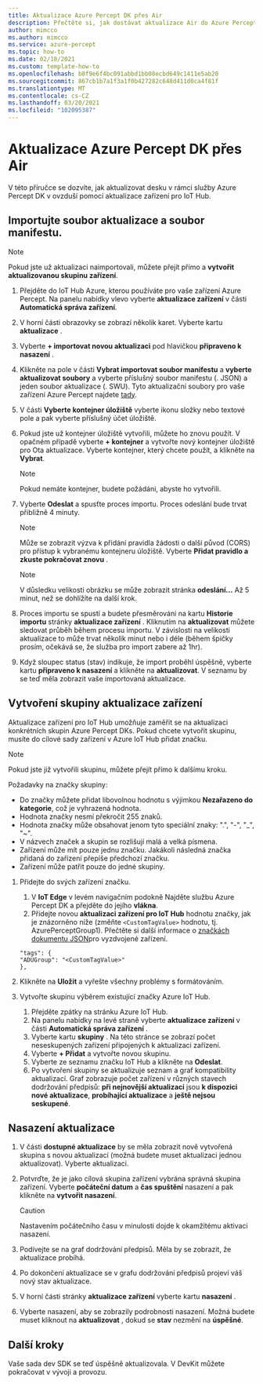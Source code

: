 ```yaml
---
title: Aktualizace Azure Percept DK přes Air
description: Přečtěte si, jak dostávat aktualizace Air do Azure Percept DK.
author: mimcco
ms.author: mimcco
ms.service: azure-percept
ms.topic: how-to
ms.date: 02/18/2021
ms.custom: template-how-to
ms.openlocfilehash: b8f9e6f4bc091abbd1bb08ecbd649c1411e5ab20
ms.sourcegitcommit: 867cb1b7a1f3a1f0b427282c648d411d0ca4f81f
ms.translationtype: MT
ms.contentlocale: cs-CZ
ms.lasthandoff: 03/20/2021
ms.locfileid: "102095387"
---
```

# <a name="update-your-azure-percept-dk-over-the-air"></a>Aktualizace Azure Percept DK přes Air

V této příručce se dozvíte, jak aktualizovat desku v rámci služby Azure Percept DK v ovzduší pomocí aktualizace zařízení pro IoT Hub.

## <a name="import-your-update-file-and-manifest-file"></a>Importujte soubor aktualizace a soubor manifestu.

> [!NOTE]
> Pokud jste už aktualizaci naimportovali, můžete přejít přímo a **vytvořit aktualizovanou skupinu zařízení**.

1. Přejděte do IoT Hub Azure, kterou používáte pro vaše zařízení Azure Percept. Na panelu nabídky vlevo vyberte **aktualizace zařízení** v části **Automatická správa zařízení**.
 
1. V horní části obrazovky se zobrazí několik karet. Vyberte kartu **aktualizace** .
 
1. Vyberte **+ importovat novou aktualizaci** pod hlavičkou **připraveno k nasazení** .
 
1. Klikněte na pole v části **Vybrat importovat soubor manifestu** a **vyberte aktualizovat soubory** a vyberte příslušný soubor manifestu (. JSON) a jeden soubor aktualizace (. SWU). Tyto aktualizační soubory pro vaše zařízení Azure Percept najdete [tady](https://go.microsoft.com/fwlink/?linkid=2155625).
 
1. V části **Vyberte kontejner úložiště** vyberte ikonu složky nebo textové pole a pak vyberte příslušný účet úložiště.
 
1. Pokud jste už kontejner úložiště vytvořili, můžete ho znovu použít. V opačném případě vyberte **+ kontejner** a vytvořte nový kontejner úložiště pro Ota aktualizace. Vyberte kontejner, který chcete použít, a klikněte na **Vybrat**.
 
    >[!Note]
    >Pokud nemáte kontejner, budete požádáni, abyste ho vytvořili.
 
1. Vyberte **Odeslat** a spusťte proces importu. Proces odeslání bude trvat přibližně 4 minuty.
 
    >[!Note]
    >Může se zobrazit výzva k přidání pravidla žádosti o další původ (CORS) pro přístup k vybranému kontejneru úložiště. Vyberte **Přidat pravidlo a zkuste pokračovat znovu** .
 
    >[!Note]
    >V důsledku velikosti obrázku se může zobrazit stránka **odeslání...** Až 5 minut, než se dohlížíte na další krok.
    
1. Proces importu se spustí a budete přesměrováni na kartu **Historie importu** stránky **aktualizace zařízení** . Kliknutím na **aktualizovat** můžete sledovat průběh během procesu importu. V závislosti na velikosti aktualizace to může trvat několik minut nebo i déle (během špičky prosím, očekává se, že služba pro import zabere až 1hr).

1. Když sloupec status (stav) indikuje, že import proběhl úspěšně, vyberte kartu **připraveno k nasazení** a klikněte na **aktualizovat**. V seznamu by se teď měla zobrazit vaše importovaná aktualizace.
 
## <a name="create-a-device-update-group"></a>Vytvoření skupiny aktualizace zařízení
Aktualizace zařízení pro IoT Hub umožňuje zaměřit se na aktualizaci konkrétních skupin Azure Percept DKs. Pokud chcete vytvořit skupinu, musíte do cílové sady zařízení v Azure IoT Hub přidat značku.

> [!NOTE]
> Pokud jste již vytvořili skupinu, můžete přejít přímo k dalšímu kroku.

Požadavky na značky skupiny:
- Do značky můžete přidat libovolnou hodnotu s výjimkou **Nezařazeno do kategorie**, což je vyhrazená hodnota.
- Hodnota značky nesmí překročit 255 znaků.
- Hodnota značky může obsahovat jenom tyto speciální znaky: ".", "-", "_", "~".
- V názvech značek a skupin se rozlišují malá a velká písmena.
- Zařízení může mít pouze jednu značku. Jakákoli následná značka přidaná do zařízení přepíše předchozí značku.
- Zařízení může patřit pouze do jedné skupiny.

1. Přidejte do svých zařízení značku.
    1. V **IoT Edge** v levém navigačním podokně Najděte službu Azure Percept DK a přejděte do jejího **vlákna**.
    1. Přidejte novou **aktualizaci zařízení pro IoT Hub** hodnotu značky, jak je znázorněno níže (změňte ```<CustomTagValue>``` hodnotu, tj. AzurePerceptGroup1). Přečtěte si další informace o [značkách dokumentu JSON](https://docs.microsoft.com/azure/iot-hub/iot-hub-devguide-device-twins#device-twins)pro vyzdvojené zařízení.

    ```
    "tags": {
    "ADUGroup": "<CustomTagValue>"
    },
    ```

 
1. Klikněte na **Uložit** a vyřešte všechny problémy s formátováním.
 
1. Vytvořte skupinu výběrem existující značky Azure IoT Hub.
    1. Přejděte zpátky na stránku Azure IoT Hub.
    1. Na panelu nabídky na levé straně vyberte **aktualizace zařízení** v části **Automatická správa zařízení** .
    1. Vyberte kartu **skupiny** . Na této stránce se zobrazí počet neseskupených zařízení připojených k aktualizaci zařízení.
    1. Vyberte **+ Přidat** a vytvořte novou skupinu.
    1. Vyberte ze seznamu značku IoT Hub a klikněte na **Odeslat**.
    1. Po vytvoření skupiny se aktualizuje seznam a graf kompatibility aktualizací. Graf zobrazuje počet zařízení v různých stavech dodržování předpisů: **při nejnovější aktualizaci** jsou **k dispozici nové aktualizace**, **probíhající aktualizace** a **ještě nejsou seskupené**.
 

## <a name="deploy-an-update"></a>Nasazení aktualizace
1. V části **dostupné aktualizace** by se měla zobrazit nově vytvořená skupina s novou aktualizací (možná budete muset aktualizaci jednou aktualizovat). Vyberte aktualizaci.
 
1. Potvrďte, že je jako cílová skupina zařízení vybrána správná skupina zařízení. Vyberte **počáteční datum** a **čas spuštění** nasazení a pak klikněte na **vytvořit nasazení**. 

    >[!CAUTION]
    >Nastavením počátečního času v minulosti dojde k okamžitému aktivaci nasazení.
 
1. Podívejte se na graf dodržování předpisů. Měla by se zobrazit, že aktualizace probíhá.
 
1. Po dokončení aktualizace se v grafu dodržování předpisů projeví váš nový stav aktualizace.
 
1. V horní části stránky **aktualizace zařízení** vyberte kartu **nasazení** .
 
1. Vyberte nasazení, aby se zobrazily podrobnosti nasazení. Možná budete muset kliknout na **aktualizovat** , dokud se **stav** nezmění na **úspěšné**.

## <a name="next-steps"></a>Další kroky

Vaše sada dev SDK se teď úspěšně aktualizovala. V DevKit můžete pokračovat v vývoji a provozu.